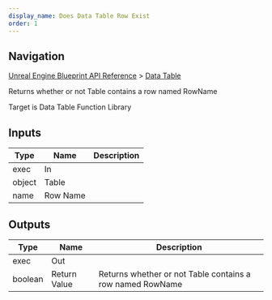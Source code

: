 ```yaml
---
display_name: Does Data Table Row Exist
order: 1
---
```

## Navigation

[Unreal Engine Blueprint API Reference](https://dev.epicgames.com/documentation/en-us/unreal-engine/BlueprintAPI) > [Data Table](https://dev.epicgames.com/documentation/en-us/unreal-engine/BlueprintAPI/DataTable)

Returns whether or not Table contains a row named RowName

Target is Data Table Function Library

## Inputs

| Type | Name | Description |
| --- | --- | --- |
| exec | In |  |
| object | Table |  |
| name | Row Name |  |

## Outputs

| Type | Name | Description |
| --- | --- | --- |
| exec | Out |  |
| boolean | Return Value | Returns whether or not Table contains a row named RowName |
